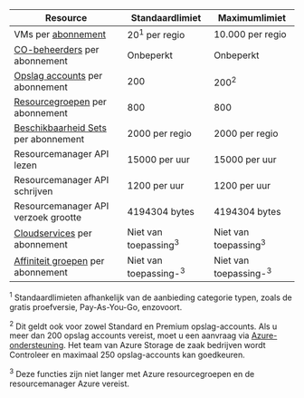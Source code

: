 Resource|Standaardlimiet|Maximumlimiet
---|---|---
VMs per [abonnement](../articles/billing-buy-sign-up-azure-subscription.md)|20<sup>1</sup> per regio|10.000 per regio
[CO-beheerders](../articles/billing-add-change-azure-subscription-administrator.md) per abonnement|Onbeperkt|Onbeperkt
[Opslag accounts](../articles/storage/storage-create-storage-account.md) per abonnement|200|200<sup>2</sup>
[Resourcegroepen](../articles/azure-resource-manager/resource-group-overview.md) per abonnement|800|800
[Beschikbaarheid Sets](../articles/virtual-machines/virtual-machines-windows-manage-availability.md#configure-multiple-virtual-machines-in-an-availability-set-for-redundancy) per abonnement|2000 per regio|2000 per regio
Resourcemanager API lezen|15000 per uur|15000 per uur
Resourcemanager API schrijven|1200 per uur|1200 per uur
Resourcemanager API verzoek grootte|4194304 bytes|4194304 bytes
[Cloudservices](../articles/cloud-services/cloud-services-choose-me.md) per abonnement|Niet van toepassing<sup>3</sup>|Niet van toepassing<sup>3</sup>
[Affiniteit groepen](../articles/virtual-network/virtual-networks-migrate-to-regional-vnet.md) per abonnement|Niet van toepassing-<sup>3</sup>|Niet van toepassing-<sup>3</sup>

<sup>1</sup> Standaardlimieten afhankelijk van de aanbieding categorie typen, zoals de gratis proefversie, Pay-As-You-Go, enzovoort.

<sup>2</sup> Dit geldt ook voor zowel Standard en Premium opslag-accounts. Als u meer dan 200 opslag accounts vereist, moet u een aanvraag via [Azure-ondersteuning](https://azure.microsoft.com/support/faq/). Het team van Azure Storage de zaak bedrijven wordt Controleer en maximaal 250 opslag-accounts kan goedkeuren.

<sup>3</sup> Deze functies zijn niet langer met Azure resourcegroepen en de resourcemanager Azure vereist.

